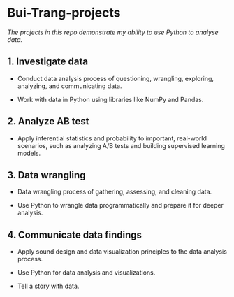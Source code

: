 # Bui-Trang-projects

*The projects in this repo demonstrate my ability to use Python to analyse data.*

## 1. Investigate data

* Conduct data analysis process of questioning, wrangling, exploring, analyzing, and communicating data. 

* Work with data in Python using libraries like NumPy and Pandas.

## 2. Analyze AB test

* Apply inferential statistics and probability to important, real-world scenarios, such as analyzing A/B tests and building supervised learning models.

## 3. Data wrangling 

* Data wrangling process of gathering, assessing, and cleaning data. 

* Use Python to wrangle data programmatically and prepare it for deeper analysis.

## 4. Communicate data findings

* Apply sound design and data visualization principles to the data analysis process. 

* Use Python for data analysis and visualizations. 

* Tell a story with data.
